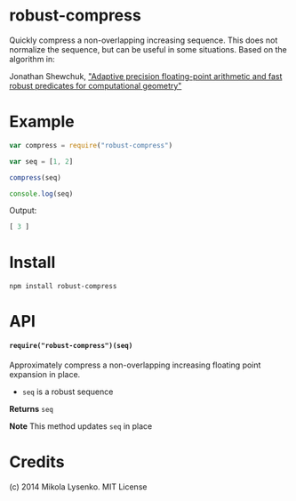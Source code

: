 robust-compress
===============
Quickly compress a non-overlapping increasing sequence.  This does not normalize the sequence, but can be useful in some situations.  Based on the algorithm in:

Jonathan Shewchuk, ["Adaptive precision floating-point arithmetic and fast robust predicates for computational geometry"](http://www.cs.cmu.edu/~quake/robust.html)

# Example

```javascript
var compress = require("robust-compress")

var seq = [1, 2]

compress(seq)

console.log(seq)
```

Output:

```javascript
[ 3 ]
```

# Install

```
npm install robust-compress
```

# API

#### `require("robust-compress")(seq)`
Approximately compress a non-overlapping increasing floating point expansion in place.

* `seq` is a robust sequence

**Returns** `seq`

**Note** This method updates `seq` in place

# Credits
(c) 2014 Mikola Lysenko.  MIT License